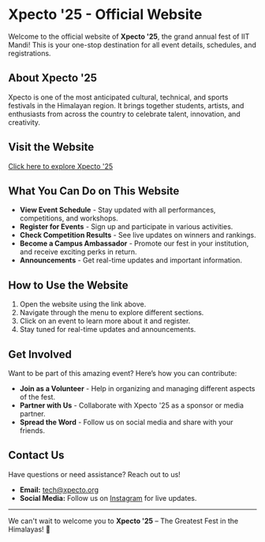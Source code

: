 # Xpecto '25 - Official Website

Welcome to the official website of **Xpecto '25**, the grand annual fest of IIT Mandi! This is your one-stop destination
for all event details, schedules, and registrations.

## About Xpecto '25

Xpecto is one of the most anticipated cultural, technical, and sports festivals in the Himalayan region. It brings
together students, artists, and enthusiasts from across the country to celebrate talent, innovation, and creativity.

## Visit the Website

[Click here to explore Xpecto '25](https://www.xpecto.org/)

## What You Can Do on This Website

- **View Event Schedule** - Stay updated with all performances, competitions, and workshops.
- **Register for Events** - Sign up and participate in various activities.
- **Check Competition Results** - See live updates on winners and rankings.
- **Become a Campus Ambassador** - Promote our fest in your institution, and receive exciting perks in return.
- **Announcements** - Get real-time updates and important information.

## How to Use the Website

1. Open the website using the link above.
2. Navigate through the menu to explore different sections.
3. Click on an event to learn more about it and register.
4. Stay tuned for real-time updates and announcements.

## Get Involved

Want to be part of this amazing event? Here’s how you can contribute:

- **Join as a Volunteer** - Help in organizing and managing different aspects of the fest.
- **Partner with Us** - Collaborate with Xpecto '25 as a sponsor or media partner.
- **Spread the Word** - Follow us on social media and share with your friends.

## Contact Us

Have questions or need assistance? Reach out to us!

- **Email:** [tech@xpecto.org](mailto:tech@xpecto.org)
- **Social Media:** Follow us on [Instagram](https://instagram.com/tech.xpecto/) for live updates.

---
We can't wait to welcome you to **Xpecto '25** – The Greatest Fest in the Himalayas! 🎊

